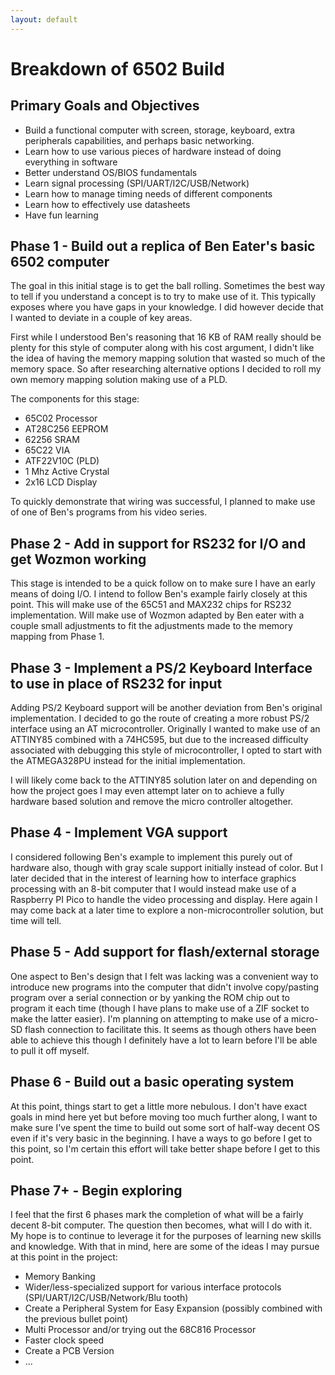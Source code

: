 ```yaml
---
layout: default
---
```


# Breakdown of 6502 Build

## Primary Goals and Objectives

* Build a functional computer with screen, storage, keyboard, extra peripherals capabilities, and perhaps basic networking. 
* Learn how to use various pieces of hardware instead of doing everything in software
* Better understand OS/BIOS fundamentals
* Learn signal processing (SPI/UART/I2C/USB/Network)
* Learn how to manage timing needs of different components
* Learn how to effectively use datasheets
* Have fun learning

## Phase 1 - Build out a replica of Ben Eater's basic 6502 computer

The goal in this initial stage is to get the ball rolling.  Sometimes the best way to tell if you understand a concept is to try to make use of it.  This typically exposes where you have gaps in your knowledge.  I did however decide that I wanted to deviate in a couple of key areas.

First while I understood Ben's reasoning that 16 KB of RAM really should be plenty for this style of computer along with his cost argument, I didn't like the idea of having the memory mapping solution that wasted so much of the memory space.  So after researching alternative options I decided to roll my own memory mapping solution making use of a PLD.

The components for this stage:

* 65C02 Processor
* AT28C256 EEPROM
* 62256 SRAM
* 65C22 VIA
* ATF22V10C (PLD)
* 1 Mhz Active Crystal
* 2x16 LCD Display

To quickly demonstrate that wiring was successful, I planned to make use of one of Ben's programs from his video series.

## Phase 2 - Add in support for RS232 for I/O and get Wozmon working

This stage is intended to be a quick follow on to make sure I have an early means of doing I/O.  I intend to follow Ben's example fairly closely at this point. This will make use of the 65C51 and MAX232 chips for RS232 implementation.  Will make use of Wozmon adapted by Ben eater with a couple small adjustments to fit the adjustments made to the memory mapping from Phase 1.

## Phase 3 - Implement a PS/2 Keyboard Interface to use in place of RS232 for input

Adding PS/2 Keyboard support will be another deviation from Ben's original implementation. I decided to go the route of creating a more robust PS/2 interface using an AT microcontroller.  Originally I wanted to make use of an ATTINY85 combined with a 74HC595, but due to the increased difficulty associated with debugging this style of microcontroller, I opted to start with the ATMEGA328PU instead for the initial implementation.

I will likely come back to the ATTINY85 solution later on and depending on how the project goes I may even attempt later on to achieve a fully hardware based solution and remove the micro controller altogether.

## Phase 4 - Implement VGA support

I considered following Ben's example to implement this purely out of hardware also, though with gray scale support initially instead of color.  But I later decided that in the interest of learning how to interface graphics processing with an 8-bit computer that I would instead make use of a Raspberry PI Pico to handle the video processing and display.  Here again I may come back at a later time to explore a non-microcontroller solution, but time will tell.

## Phase 5 - Add support for flash/external storage

One aspect to Ben's design that I felt was lacking was a convenient way to introduce new programs into the computer that didn't involve copy/pasting program over a serial connection or by yanking the ROM chip out to program it each time (though I have plans to make use of a ZIF socket to make the latter easier).  I'm planning on attempting to make use of a micro-SD flash connection to facilitate this.  It seems as though others have been able to achieve this though I definitely have a lot to learn before I'll be able to pull it off myself.

## Phase 6 - Build out a basic operating system

At this point, things start to get a little more nebulous.  I don't have exact goals in mind here yet but before moving too much further along, I want to make sure I've spent the time to build out some sort of half-way decent OS even if it's very basic in the beginning.  I have a ways to go before I get to this point, so I'm certain this effort will take better shape before I get to this point.

## Phase 7+ - Begin exploring

I feel that the first 6 phases mark the completion of what will be a fairly decent 8-bit computer.  The question then becomes, what will I do with it.  My hope is to continue to leverage it for the purposes of learning new skills and knowledge.  With that in mind, here are some of the ideas I may pursue at this point in the project:

  * Memory Banking
  * Wider/less-specialized support for various interface protocols (SPI/UART/I2C/USB/Network/Blu tooth)
  * Create a Peripheral System for Easy Expansion (possibly combined with the previous bullet point)
  * Multi Processor and/or trying out the 68C816 Processor
  * Faster clock speed
  * Create a PCB Version
  * ...